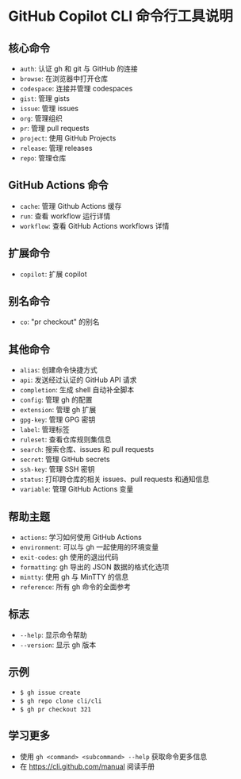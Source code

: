 # GitHub Copilot CLI 命令行工具说明

## 核心命令
- `auth`: 认证 gh 和 git 与 GitHub 的连接
- `browse`: 在浏览器中打开仓库
- `codespace`: 连接并管理 codespaces
- `gist`: 管理 gists
- `issue`: 管理 issues
- `org`: 管理组织
- `pr`: 管理 pull requests
- `project`: 使用 GitHub Projects
- `release`: 管理 releases
- `repo`: 管理仓库

## GitHub Actions 命令
- `cache`: 管理 Github Actions 缓存
- `run`: 查看 workflow 运行详情
- `workflow`: 查看 GitHub Actions workflows 详情

## 扩展命令
- `copilot`: 扩展 copilot

## 别名命令
- `co`: "pr checkout" 的别名

## 其他命令
- `alias`: 创建命令快捷方式
- `api`: 发送经过认证的 GitHub API 请求
- `completion`: 生成 shell 自动补全脚本
- `config`: 管理 gh 的配置
- `extension`: 管理 gh 扩展
- `gpg-key`: 管理 GPG 密钥
- `label`: 管理标签
- `ruleset`: 查看仓库规则集信息
- `search`: 搜索仓库、issues 和 pull requests
- `secret`: 管理 GitHub secrets
- `ssh-key`: 管理 SSH 密钥
- `status`: 打印跨仓库的相关 issues、pull requests 和通知信息
- `variable`: 管理 GitHub Actions 变量

## 帮助主题
- `actions`: 学习如何使用 GitHub Actions
- `environment`: 可以与 gh 一起使用的环境变量
- `exit-codes`: gh 使用的退出代码
- `formatting`: gh 导出的 JSON 数据的格式化选项
- `mintty`: 使用 gh 与 MinTTY 的信息
- `reference`: 所有 gh 命令的全面参考

## 标志
- `--help`: 显示命令帮助
- `--version`: 显示 gh 版本

## 示例
- `$ gh issue create`
- `$ gh repo clone cli/cli`
- `$ gh pr checkout 321`

## 学习更多
- 使用 `gh <command> <subcommand> --help` 获取命令更多信息
- 在 https://cli.github.com/manual 阅读手册